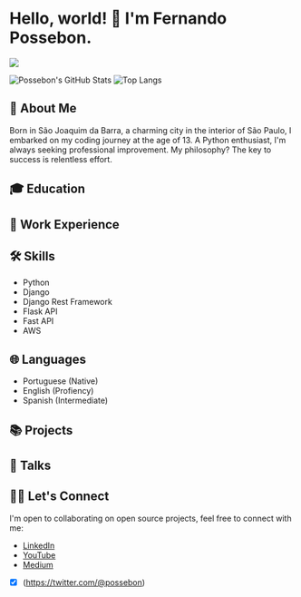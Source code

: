 # Hello, world! 👋 I'm Fernando Possebon.

<a href="https://www.linkedin.com/in/possebon/" target="_blank">
 <img src="https://img.shields.io/badge/linkedin-%230077B5.svg?&style=for-the-badge&logo=linkedin&logoColor=white" />
</a>

![Possebon's GitHub Stats](https://github-readme-stats-three-puce-ricardo.vercel.app/api?username=possebon&theme=default&count_private=true) ![Top Langs](https://github-readme-stats.vercel.app/api/top-langs/?username=possebon&langs_count=8&hide=java,html,vue&layout=compact)

## 🚀 About Me

Born in São Joaquim da Barra, a charming city in the interior of São Paulo, I embarked on my coding journey at the age of 13. A Python enthusiast, I'm always seeking professional improvement. My philosophy? The key to success is relentless effort.

## 🎓 Education



## 💼 Work Experience



## 🛠 Skills

- Python
- Django
- Django Rest Framework
- Flask API
- Fast API
- AWS

## 🌐 Languages

- Portuguese (Native)
- English (Profiency)
- Spanish (Intermediate)

## 📚 Projects



## 📝 Talks



## 👨‍💻 Let's Connect

I'm open to collaborating on open source projects, feel free to connect with me:

- [LinkedIn](https://www.linkedin.com/in/possebon/)
- [YouTube](https://www.youtube.com/@possebon)
- [Medium](https://medium.com/@possebon)
- [X] (https://twitter.com/@possebon)
